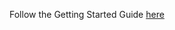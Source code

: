 Follow the Getting Started Guide [here](https://access.redhat.com/documentation/en-us/red_hat_single_sign-on/7.1/html/getting_started_guide/securing_a_jboss_servlet_application)
